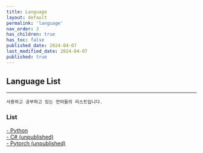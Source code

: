 ```yaml
---
title: Language
layout: default
permalink: 'language'
nav_order: 3
has_children: true
has_toc: false
published_date: 2024-04-07
last_modified_date: 2024-04-07
published: true
---
```


## Language List

---

`사용하고 공부하고 있는 언어들의 리스트입니다.`

### List
<a href="https://pozuhtuhv.github.io/python">
    <span style="font-size:14px;">- Python</span>
</a><br>
<a href="https://pozuhtuhv.github.io/C%23">
    <span style="font-size:14px;">- C# (unpublished)</span>
</a><br>
<a href="https://pozuhtuhv.github.io/pytorch">
    <span style="font-size:14px;">- Pytorch (unpublished) </span>
</a><br>


<!-- \- [Python](https://pozuhtuhv.github.io/python)<br> -->
<!-- \- [Pytorch](https://pozuhtuhv.github.io/pytorch)<br> -->
<!-- \- [Django](https://pozuhtuhv.github.io/django) -->